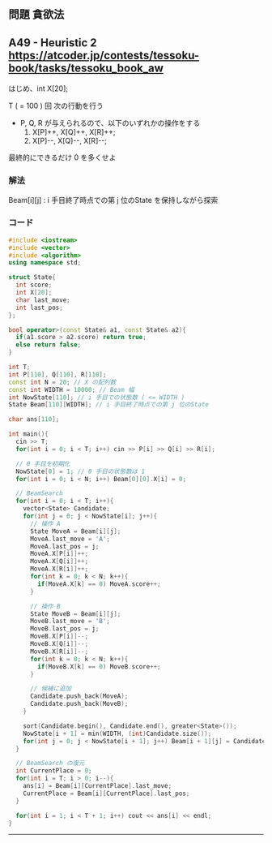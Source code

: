 ## 問題 貪欲法
A49 - Heuristic 2
https://atcoder.jp/contests/tessoku-book/tasks/tessoku_book_aw
---
はじめ、int X[20];

T ( = 100 ) 回 次の行動を行う
- P, Q, R が与えられるので、以下のいずれかの操作をする
  1. X[P]++, X[Q]++, X[R]++;
  1. X[P]--, X[Q]--, X[R]--;

最終的にできるだけ 0 を多くせよ

### 解法
Beam[i][j] : i 手目終了時点での第 j 位のState を保持しながら探索

### コード
```cpp
#include <iostream>
#include <vector>
#include <algorithm>
using namespace std;

struct State{
  int score;
  int X[20];
  char last_move;
  int last_pos;
};

bool operator>(const State& a1, const State& a2){
  if(a1.score > a2.score) return true;
  else return false;
}

int T;
int P[110], Q[110], R[110];
const int N = 20; // X の配列数
const int WIDTH = 10000; // Beam 幅
int NowState[110]; // i 手目での状態数 ( <= WIDTH )
State Beam[110][WIDTH]; // i 手目終了時点での第 j 位のState

char ans[110];

int main(){
  cin >> T;
  for(int i = 0; i < T; i++) cin >> P[i] >> Q[i] >> R[i];

  // 0 手目を初期化
  NowState[0] = 1; // 0 手目の状態数は 1
  for(int i = 0; i < N; i++) Beam[0][0].X[i] = 0;

  // BeamSearch
  for(int i = 0; i < T; i++){
    vector<State> Candidate;
    for(int j = 0; j < NowState[i]; j++){
      // 操作 A
      State MoveA = Beam[i][j];
      MoveA.last_move = 'A';
      MoveA.last_pos = j;
      MoveA.X[P[i]]++;
      MoveA.X[Q[i]]++;
      MoveA.X[R[i]]++;
      for(int k = 0; k < N; k++){
        if(MoveA.X[k] == 0) MoveA.score++;
      }

      // 操作 B
      State MoveB = Beam[i][j];
      MoveB.last_move = 'B';
      MoveB.last_pos = j;
      MoveB.X[P[i]]--;
      MoveB.X[Q[i]]--;
      MoveB.X[R[i]]--;
      for(int k = 0; k < N; k++){
        if(MoveB.X[k] == 0) MoveB.score++;
      }

      // 候補に追加
      Candidate.push_back(MoveA);
      Candidate.push_back(MoveB);
    }

    sort(Candidate.begin(), Candidate.end(), greater<State>());
    NowState[i + 1] = min(WIDTH, (int)Candidate.size());
    for(int j = 0; j < NowState[i + 1]; j++) Beam[i + 1][j] = Candidate[j];
  }

  // BeamSearch の復元
  int CurrentPlace = 0;
  for(int i = T; i > 0; i--){
    ans[i] = Beam[i][CurrentPlace].last_move;
    CurrentPlace = Beam[i][CurrentPlace].last_pos;
  }

  for(int i = 1; i < T + 1; i++) cout << ans[i] << endl;
}
```


***